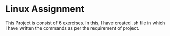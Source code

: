 # Linux Assignment
This Project is consist of 6 exercises. In this, I have created .sh file in which I have written the commands as per the requirement of project.
